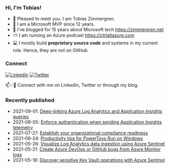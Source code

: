 ### Hi, I'm Tobias!
- 🔭 Pleased to meet you. I am Tobias Zimmergren.
- 🥇 I am a Microsoft MVP since 12 years.
- 📰 I've blogged for 15 years about Microsoft tech https://zimmergren.net
- ⛅ I am running an Azure podcast https://ctrlaltazure.com
- 💻 I mostly build **proprietary source code** and systems in my current role. Hence, they are not on GitHub.

<!--![Top Code Languages](https://github-readme-stats.vercel.app/api/top-langs/?username=zimmergren&layout=compact)-->

### Connect
<a href="https://www.linkedin.com/in/zimmergren"><img src="https://img.shields.io/badge/LinkedIn--_.svg?style=social&logo=linkedin" alt="LinkedIn"></a> <a href="https://twitter.com/zimmergren"><img src="https://img.shields.io/twitter/follow/zimmergren?label=Twitter&style=social" alt="Twitter"></a>

📫💡🙏 Connect with me on LinkedIn, Twitter or through my blog.

### Recently published
- 2021-09-01: [Deep-linking Azure Log Analytics and Application Insights queries](https://zimmergren.net/deep-linking-azure-log-analytics-and-app-insight-queries/)
- 2021-08-05: [Enforce authentication when sending Application Insights telemetry](https://zimmergren.net/enforce-authentication-when-sending-application-insights-telemetry/)
- 2021-07-27: [Establish your organizational compliance readiness](https://zimmergren.net/establish-cloud-compliance-readiness/)
- 2021-06-24: [Productivity tips for PowerToys Run on Windows](https://zimmergren.net/productivity-tips-powertoys-run-windows/)
- 2021-05-26: [Visualize Log Analytics data ingestion using Azure Sentinel](https://zimmergren.net/visualize-log-analytics-data-ingestion-using-azure-sentinel/)
- 2021-05-21: [Create Azure DevOps or GitHub bugs from Azure Monitor logs](https://zimmergren.net/easily-create-tickets-from-azure-monitor-to-azure-devops-or-github/)
- 2021-05-18: [Discover sensitive Key Vault operations with Azure Sentinel](https://zimmergren.net/sensitive-key-vault-operations-with-azure-sentinel/)
